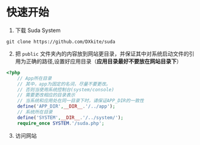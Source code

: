 # 快速开始

1. 下载 Suda System

```
git clone https://github.com/DXkite/suda 
```

2. 把 `public` 文件夹內的内容放到网站更目录，并保证其中对系统启动文件的引用为正确的路径,设置好应用目录（**应用目录最好不要放在网站目录下**）

```php
<?php    
    // App所在目录
    // 其中，app为固定的名词，尽量不要更改。
    // 否则当使用系统控制台(system/console)
    // 需要更改相应的目录表示
    // 当系统和应用处在同一目录下时，请保证APP_DIR的一致性
    define('APP_DIR',__DIR__.'/../app');
    // 系统所在目录
    define('SYSTEM',__DIR__.'/../system/');
    require_once SYSTEM.'/suda.php';
```

3. 访问网站

